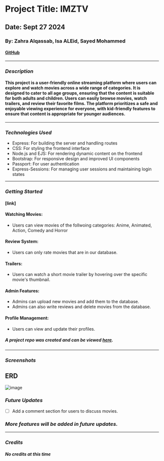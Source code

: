 # Project Title: IMZTV

## Date: Sept 27 2024

### By: Zahra Alqassab, Isa ALEid, Sayed Mohammed

#### [GitHub](https://github.com/alqassabz/IMZTV) 
***

### ***Description***
#### This project is a user-friendly online streaming platform where users can explore and watch movies across a wide range of categories. It is designed to cater to all age groups, ensuring that the content is suitable for both adults and children. Users can easily browse movies, watch trailers, and review their favorite films. The platform prioritizes a safe and enjoyable viewing experience for everyone, with kid-friendly features to ensure that content is appropriate for younger audiences.
***

### ***Technologies Used***
* Express: For building the server and handling routes
* CSS: For styling the frontend interface
* Node.js and EJS: For rendering dynamic content on the frontend
* Bootstrap: For responsive design and improved UI components
* Passport: For user authentication
* Express-Sessions: For managing user sessions and maintaining login states



***

### ***Getting Started***

#### [link]

#### Watching Movies:

- Users can view movies of the follwoing categories: Anime, Animated, Action, Comedy and Horror


#### Review System:

- Users can only rate movies that are in our database.


#### Trailers:

- Users can watch a short movie trailer by hovering over the specific movie's thumbnail.


#### Admin Features:

- Admins can upload new movies and add them to the database.
- Admins can also write reviews and delete movies from the database.


#### Profile Management:

- Users can view and update their profiles.



##### A project repo was created and can be viewed [here](https://github.com/alqassabz/IMZTV).
***

### ***Screenshots***

## ERD

![image](https://github.com/user-attachments/assets/e60a53b1-d00b-44b1-bf60-86fab8e407a1)



### ***Future Updates***

- [ ] Add a comment section for users to discuss movies.
 ### ***More features will be added in future updates.***
***

### ***Credits***

##### No credits at this time
